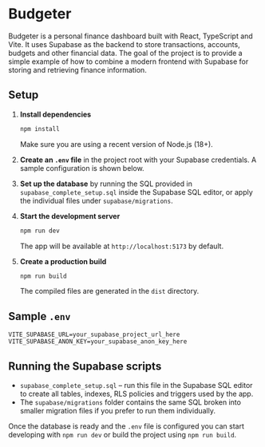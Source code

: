 # Budgeter

Budgeter is a personal finance dashboard built with React, TypeScript and Vite. It uses Supabase as the backend to store transactions, accounts, budgets and other financial data. The goal of the project is to provide a simple example of how to combine a modern frontend with Supabase for storing and retrieving finance information.

## Setup

1. **Install dependencies**
   ```bash
   npm install
   ```
   Make sure you are using a recent version of Node.js (18+).

2. **Create an `.env` file** in the project root with your Supabase credentials. A sample configuration is shown below.

3. **Set up the database** by running the SQL provided in `supabase_complete_setup.sql` inside the Supabase SQL editor, or apply the individual files under `supabase/migrations`.

4. **Start the development server**
   ```bash
   npm run dev
   ```
   The app will be available at `http://localhost:5173` by default.

5. **Create a production build**
   ```bash
   npm run build
   ```
   The compiled files are generated in the `dist` directory.

## Sample `.env`

```dotenv
VITE_SUPABASE_URL=your_supabase_project_url_here
VITE_SUPABASE_ANON_KEY=your_supabase_anon_key_here
```

## Running the Supabase scripts

- `supabase_complete_setup.sql` – run this file in the Supabase SQL editor to create all tables, indexes, RLS policies and triggers used by the app.
- The `supabase/migrations` folder contains the same SQL broken into smaller migration files if you prefer to run them individually.

Once the database is ready and the `.env` file is configured you can start developing with `npm run dev` or build the project using `npm run build`.

